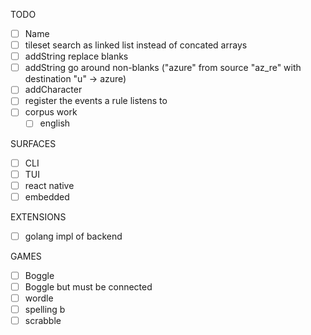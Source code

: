 TODO

- [ ] Name
- [ ] tileset search as linked list instead of concated arrays
- [ ] addString replace blanks
- [ ] addString go around non-blanks ("azure" from source "az_re" with destination "u" -> azure)
- [ ] addCharacter
- [ ] register the events a rule listens to
- [ ] corpus work
  - [ ] english

SURFACES

- [ ] CLI
- [ ] TUI
- [ ] react native
- [ ] embedded

EXTENSIONS

- [ ] golang impl of backend

GAMES

- [ ] Boggle
- [ ] Boggle but must be connected
- [ ] wordle
- [ ] spelling b
- [ ] scrabble
